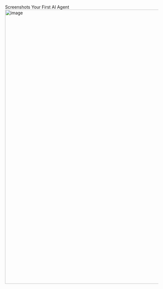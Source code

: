 Screenshots Your First AI Agent
<img width="1784" height="897" alt="image" src="https://github.com/user-attachments/assets/3c52ae5c-76ce-4f8e-8b97-bf2e4977c16e" />
